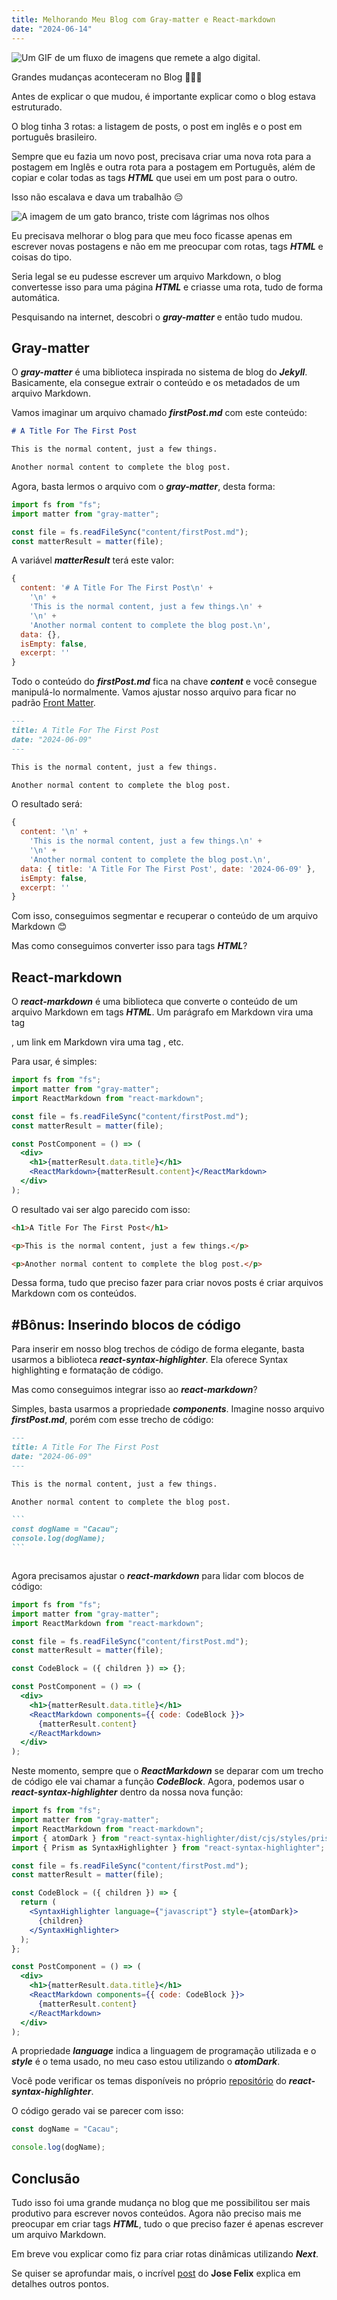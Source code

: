 ```yaml
---
title: Melhorando Meu Blog com Gray-matter e React-markdown
date: "2024-06-14"
---
```


![Um GIF de um fluxo de imagens que remete a algo digital.](/digital.webp)

Grandes mudanças aconteceram no Blog 🎉🎉🎉

Antes de explicar o que mudou, é importante explicar como o blog estava estruturado.

O blog tinha 3 rotas: a listagem de posts, o post em inglês e o post em português brasileiro.

Sempre que eu fazia um novo post, precisava criar uma nova rota para a postagem em Inglês e outra rota para a postagem em Português, além de copiar e colar todas as tags **_HTML_** que usei em um post para o outro.

Isso não escalava e dava um trabalhão 😔

![A imagem de um gato branco, triste com lágrimas nos olhos](/sadCat.jpg)

Eu precisava melhorar o blog para que meu foco ficasse apenas em escrever novas postagens e não em me preocupar com rotas, tags **_HTML_** e coisas do tipo.

Seria legal se eu pudesse escrever um arquivo Markdown, o blog convertesse isso para uma página **_HTML_** e criasse uma rota, tudo de forma automática.

Pesquisando na internet, descobri o **_gray-matter_** e então tudo mudou.

## Gray-matter

O **_gray-matter_** é uma biblioteca inspirada no sistema de blog do **_Jekyll_**. Basicamente, ela consegue extrair o conteúdo e os metadados de um arquivo Markdown.

Vamos imaginar um arquivo chamado **_firstPost.md_** com este conteúdo:

```md
# A Title For The First Post

This is the normal content, just a few things.

Another normal content to complete the blog post.
```

Agora, basta lermos o arquivo com o **_gray-matter_**, desta forma:

```javascript
import fs from "fs";
import matter from "gray-matter";

const file = fs.readFileSync("content/firstPost.md");
const matterResult = matter(file);
```

A variável **_matterResult_** terá este valor:

```javascript
{
  content: '# A Title For The First Post\n' +
    '\n' +
    'This is the normal content, just a few things.\n' +
    '\n' +
    'Another normal content to complete the blog post.\n',
  data: {},
  isEmpty: false,
  excerpt: ''
}
```

Todo o conteúdo do **_firstPost.md_** fica na chave **_content_** e você consegue manipulá-lo normalmente. Vamos ajustar nosso arquivo para ficar no padrão [Front Matter](https://jekyllrb.com/docs/front-matter/).

```md
---
title: A Title For The First Post
date: "2024-06-09"
---

This is the normal content, just a few things.

Another normal content to complete the blog post.
```

O resultado será:

```javascript
{
  content: '\n' +
    'This is the normal content, just a few things.\n' +
    '\n' +
    'Another normal content to complete the blog post.\n',
  data: { title: 'A Title For The First Post', date: '2024-06-09' },
  isEmpty: false,
  excerpt: ''
}
```

Com isso, conseguimos segmentar e recuperar o conteúdo de um arquivo Markdown 😊

Mas como conseguimos converter isso para tags **_HTML_**?

## React-markdown

O **_react-markdown_** é uma biblioteca que converte o conteúdo de um arquivo Markdown em tags **_HTML_**. Um parágrafo em Markdown vira uma tag **_<p>_**, um link em Markdown vira uma tag **_<a>_**, etc.

Para usar, é simples:

```jsx
import fs from "fs";
import matter from "gray-matter";
import ReactMarkdown from "react-markdown";

const file = fs.readFileSync("content/firstPost.md");
const matterResult = matter(file);

const PostComponent = () => (
  <div>
    <h1>{matterResult.data.title}</h1>
    <ReactMarkdown>{matterResult.content}</ReactMarkdown>
  </div>
);
```

O resultado vai ser algo parecido com isso:

```html
<h1>A Title For The First Post</h1>

<p>This is the normal content, just a few things.</p>

<p>Another normal content to complete the blog post.</p>
```

Dessa forma, tudo que preciso fazer para criar novos posts é criar arquivos Markdown com os conteúdos.

## #Bônus: Inserindo blocos de código

Para inserir em nosso blog trechos de código de forma elegante, basta usarmos a biblioteca **_react-syntax-highlighter_**. Ela oferece Syntax highlighting e formatação de código.

Mas como conseguimos integrar isso ao **_react-markdown_**?

Simples, basta usarmos a propriedade **_components_**. Imagine nosso arquivo **_firstPost.md_**, porém com esse trecho de código:

````md
---
title: A Title For The First Post
date: "2024-06-09"
---

This is the normal content, just a few things.

Another normal content to complete the blog post.

```
const dogName = "Cacau";
console.log(dogName);
```
````

```

```

Agora precisamos ajustar o **_react-markdown_** para lidar com blocos de código:

```jsx
import fs from "fs";
import matter from "gray-matter";
import ReactMarkdown from "react-markdown";

const file = fs.readFileSync("content/firstPost.md");
const matterResult = matter(file);

const CodeBlock = ({ children }) => {};

const PostComponent = () => (
  <div>
    <h1>{matterResult.data.title}</h1>
    <ReactMarkdown components={{ code: CodeBlock }}>
      {matterResult.content}
    </ReactMarkdown>
  </div>
);
```

Neste momento, sempre que o **_ReactMarkdown_** se deparar com um trecho de código ele vai chamar a função **_CodeBlock_**. Agora, podemos usar o **_react-syntax-highlighter_** dentro da nossa nova função:

```jsx
import fs from "fs";
import matter from "gray-matter";
import ReactMarkdown from "react-markdown";
import { atomDark } from "react-syntax-highlighter/dist/cjs/styles/prism";
import { Prism as SyntaxHighlighter } from "react-syntax-highlighter";

const file = fs.readFileSync("content/firstPost.md");
const matterResult = matter(file);

const CodeBlock = ({ children }) => {
  return (
    <SyntaxHighlighter language={"javascript"} style={atomDark}>
      {children}
    </SyntaxHighlighter>
  );
};

const PostComponent = () => (
  <div>
    <h1>{matterResult.data.title}</h1>
    <ReactMarkdown components={{ code: CodeBlock }}>
      {matterResult.content}
    </ReactMarkdown>
  </div>
);
```

A propriedade **_language_** indica a linguagem de programação utilizada e o **_style_** é o tema usado, no meu caso estou utilizando o **_atomDark_**.

Você pode verificar os temas disponíveis no próprio [repositório](https://github.com/react-syntax-highlighter/react-syntax-highlighter) do **_react-syntax-highlighter_**.

O código gerado vai se parecer com isso:

```javascript
const dogName = "Cacau";

console.log(dogName);
```

## Conclusão

Tudo isso foi uma grande mudança no blog que me possibilitou ser mais produtivo para escrever novos conteúdos. Agora não preciso mais me preocupar em criar tags **_HTML_**, tudo o que preciso fazer é apenas escrever um arquivo Markdown.

Em breve vou explicar como fiz para criar rotas dinâmicas utilizando **_Next_**.

Se quiser se aprofundar mais, o incrível [post](https://dev.to/joserfelix/how-to-make-a-static-blog-with-next-js-2bd6) do **Jose Felix** explica em detalhes outros pontos.
